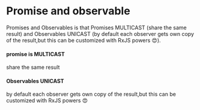 # Promise and observable

Promises and Observables is that Promises MULTICAST (share the same result) and Observables UNICAST (by default each observer gets own copy of the result,but this can be customized with RxJS powers 😍).


#### **promise is MULTICAST**
share the same result
 
####  **Observables UNICAST**

by default each observer gets own copy of the result,but this can be customized with RxJS powers 😍
 

